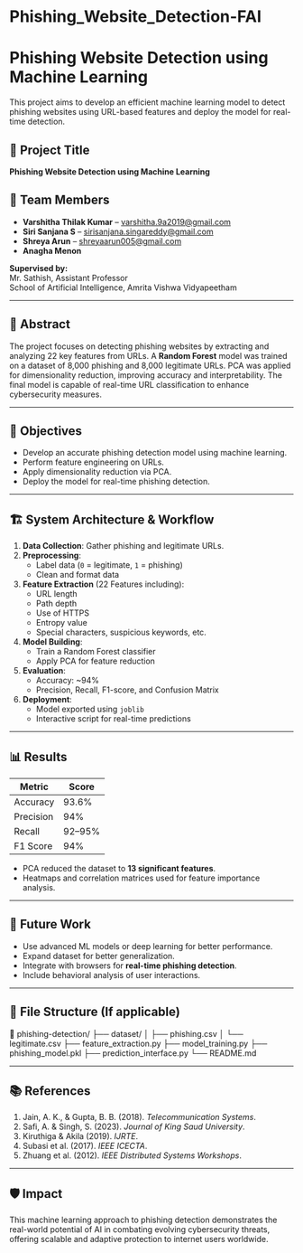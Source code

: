 # Phishing_Website_Detection-FAI
# Phishing Website Detection using Machine Learning

This project aims to develop an efficient machine learning model to detect phishing websites using URL-based features and deploy the model for real-time detection.

## 📌 Project Title
**Phishing Website Detection using Machine Learning**

## 👥 Team Members
- **Varshitha Thilak Kumar** – varshitha.9a2019@gmail.com
- **Siri Sanjana S** – sirisanjana.singareddy@gmail.com
- **Shreya Arun** – shreyaarun005@gmail.com 
- **Anagha Menon** 

**Supervised by:**  
Mr. Sathish, Assistant Professor  
School of Artificial Intelligence, Amrita Vishwa Vidyapeetham

---

## 📖 Abstract

The project focuses on detecting phishing websites by extracting and analyzing 22 key features from URLs. A **Random Forest** model was trained on a dataset of 8,000 phishing and 8,000 legitimate URLs. PCA was applied for dimensionality reduction, improving accuracy and interpretability. The final model is capable of real-time URL classification to enhance cybersecurity measures.

---

## 🎯 Objectives
- Develop an accurate phishing detection model using machine learning.
- Perform feature engineering on URLs.
- Apply dimensionality reduction via PCA.
- Deploy the model for real-time phishing detection.

---

## 🏗️ System Architecture & Workflow

1. **Data Collection**: Gather phishing and legitimate URLs.
2. **Preprocessing**:
   - Label data (`0` = legitimate, `1` = phishing)
   - Clean and format data
3. **Feature Extraction** (22 Features including):
   - URL length
   - Path depth
   - Use of HTTPS
   - Entropy value
   - Special characters, suspicious keywords, etc.
4. **Model Building**:
   - Train a Random Forest classifier
   - Apply PCA for feature reduction
5. **Evaluation**:
   - Accuracy: ~94%
   - Precision, Recall, F1-score, and Confusion Matrix
6. **Deployment**:
   - Model exported using `joblib`
   - Interactive script for real-time predictions

---

## 📊 Results

| Metric     | Score         |
|------------|---------------|
| Accuracy   | 93.6%         |
| Precision  | 94%           |
| Recall     | 92–95%        |
| F1 Score   | 94%           |

- PCA reduced the dataset to **13 significant features**.
- Heatmaps and correlation matrices used for feature importance analysis.

---

## 🚀 Future Work

- Use advanced ML models or deep learning for better performance.
- Expand dataset for better generalization.
- Integrate with browsers for **real-time phishing detection**.
- Include behavioral analysis of user interactions.

---

## 📂 File Structure (If applicable)

📁 phishing-detection/
├── dataset/
│ ├── phishing.csv
│ └── legitimate.csv
├── feature_extraction.py
├── model_training.py
├── phishing_model.pkl
├── prediction_interface.py
└── README.md

---

## 📚 References

1. Jain, A. K., & Gupta, B. B. (2018). *Telecommunication Systems*.
2. Safi, A. & Singh, S. (2023). *Journal of King Saud University*.
3. Kiruthiga & Akila (2019). *IJRTE*.
4. Subasi et al. (2017). *IEEE ICECTA*.
5. Zhuang et al. (2012). *IEEE Distributed Systems Workshops*.

---

## 🛡️ Impact

This machine learning approach to phishing detection demonstrates the real-world potential of AI in combating evolving cybersecurity threats, offering scalable and adaptive protection to internet users worldwide.

